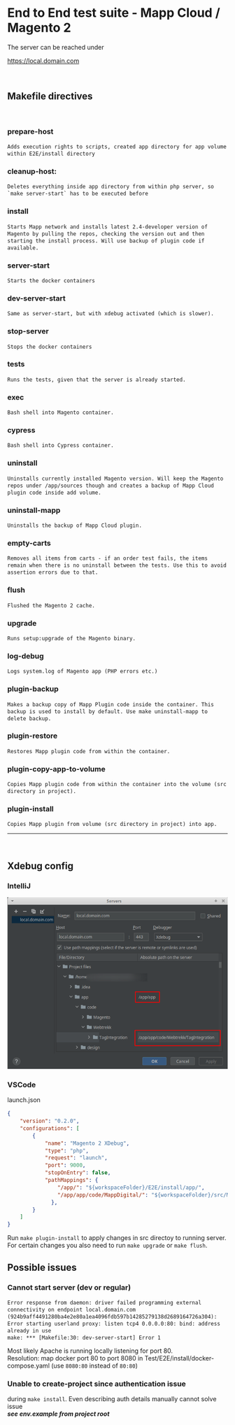 # End to End test suite - Mapp Cloud / Magento 2

The server can be reached under

https://local.domain.com

&nbsp;

## Makefile directives 
&nbsp;

### prepare-host 
    Adds execution rights to scripts, created app directory for app volume within E2E/install directory

### cleanup-host:
    Deletes everything inside app directory from within php server, so `make server-start` has to be executed before

### install
    Starts Mapp network and installs latest 2.4-developer version of Magento by pulling the repos, checking the version out and then starting the install process. Will use backup of plugin code if available.
 
### server-start
    Starts the docker containers
 
### dev-server-start
    Same as server-start, but with xdebug activated (which is slower).

### stop-server
    Stops the docker containers
 
### tests
    Runs the tests, given that the server is already started.
 
### exec 
    Bash shell into Magento container.

### cypress 
    Bash shell into Cypress container.
 
### uninstall
    Uninstalls currently installed Magento version. Will keep the Magento repos under /app/sources though and creates a backup of Mapp Cloud plugin code inside add volume.

### uninstall-mapp
    Uninstalls the backup of Mapp Cloud plugin.

### empty-carts
    Removes all items from carts - if an order test fails, the items remain when there is no uninstall between the tests. Use this to avoid assertion errors due to that.
 
### flush
    Flushed the Magento 2 cache.
 
### upgrade
    Runs setup:upgrade of the Magento binary.
 
### log-debug
    Logs system.log of Magento app (PHP errors etc.) 
 
### plugin-backup
    Makes a backup copy of Mapp Plugin code inside the container. This backup is used to install by default. Use make uninstall-mapp to delete backup.
 
### plugin-restore
    Restores Mapp plugin code from within the container. 

### plugin-copy-app-to-volume
    Copies Mapp plugin code from within the container into the volume (src directory in project). 

### plugin-install
    Copies Mapp plugin from volume (src directory in project) into app. 


---
 &nbsp;
 ## Xdebug config
 ### IntelliJ  
 ![IntelliJ settings](./assets/xdebug_IntelliJ_server.png)

 ### VSCode
 launch.json
``` json
{
    "version": "0.2.0",
    "configurations": [
        {
            "name": "Magento 2 XDebug",
            "type": "php",
            "request": "launch",
            "port": 9000,
            "stopOnEntry": false,
            "pathMappings": {
                "/app/": "${workspaceFolder}/E2E/install/app/",
                "/app/app/code/MappDigital/": "${workspaceFolder}/src/MappDigital/"
              },
        }
    ]
}
```
Run `make plugin-install` to apply changes in src directoy to running server. For certain changes you also need to run `make upgrade` or `make flush`.

## Possible issues
### Cannot start server (dev or regular)
```
Error response from daemon: driver failed programming external connectivity on endpoint local.domain.com (924b9aff4491280ba4e2e80a1ea4096fdb597b14285279138d2689164726a304): Error starting userland proxy: listen tcp4 0.0.0.0:80: bind: address already in use
make: *** [Makefile:30: dev-server-start] Error 1
```

Most likely Apache is running locally listening for port 80. \
Resolution: map docker port 80 to port 8080 in Test/E2E/install/docker-compose.yaml (use `8080:80` instead of `80:80`)

### Unable to create-project since authentication issue
during `make install`. Even describing auth details manually cannot solve issue \
_**see env.example from project root**_